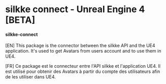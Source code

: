 # silkke connect - Unreal Engine 4 [BETA]

#### silkke-connect 
[EN] This package is the connector between the silkke API and the UE4 application. It's used to get Avatars from users account and to use them in UE4.

[FR] Ce package est le connecteur entre l'API silkke et l'application UE4. Il est utilisé pour obtenir des Avatars à partir du compte des utilisateurs afin de les utiliser dans UE4.
